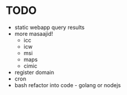# TODO
- static webapp query results
- more masaajid!
  - icc
  - icw
  - msi
  - maps
  - cimic
- register domain
- cron
- bash refactor into code - golang or nodejs
